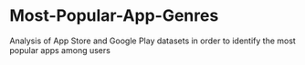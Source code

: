 # Most-Popular-App-Genres
Analysis of App Store and Google Play datasets in order to identify the most popular apps among users
